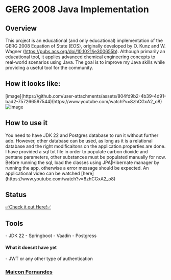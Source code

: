 # GERG 2008 Java Implementation

## Overview
This project is an educational (and only educational) implementation of the GERG 2008 Equation of State (EOS), originally developed by O. Kunz and W. Wagner (https://pubs.acs.org/doi/10.1021/je300655b). Although primarily an educational tool, it applies advanced chemical engineering concepts to real-world scenarios using Java. The goal is to improve my Java skills while providing a useful tool for the community.

<h2>How it looks like: </h2>
[image](https://github.com/user-attachments/assets/804fd9b2-4b39-4d91-bad2-757266597544)(https://www.youtube.com/watch?v=8zhCGxA2_o8)

<img alt="image" src="[https://github.com/user-attachments/assets/804fd9b2-4b39-4d91-bad2-757266597544](https://github.com/user-attachments/assets/804fd9b2-4b39-4d91-bad2-757266597544)"/>

<h2>How to use it</h2>
You need to have JDK 22 and Postgres database to run it without further ado. However, other database can be used, as long as it is a relational database and the right modificaitons on the application.properties are done. I have provided a sql txt file in order to populate carbon dioxide and pentane parameters, other substances must be populated manually for now. Before running the sql, load the classes using JPA|Hibernate manager by running the app, otherwise a error message should be expected. 
An applicational video can be watched [here](https://www.youtube.com/watch?v=8zhCGxA2_o8)

<h2>Status</h2>
<a href="https://www.youtube.com/watch?v=8zhCGxA2_o8">✅Check it out Here!✅</a> 

<h2>Tools</h2>
- JDK 22
- Springboot
- Vaadin
- Postgress


<h4>What it doesnt have yet</h4>
- JWT or any other type of authentication




###  [Maicon Fernandes]( https://www.linkedin.com/in/maicon-fernandes/)


